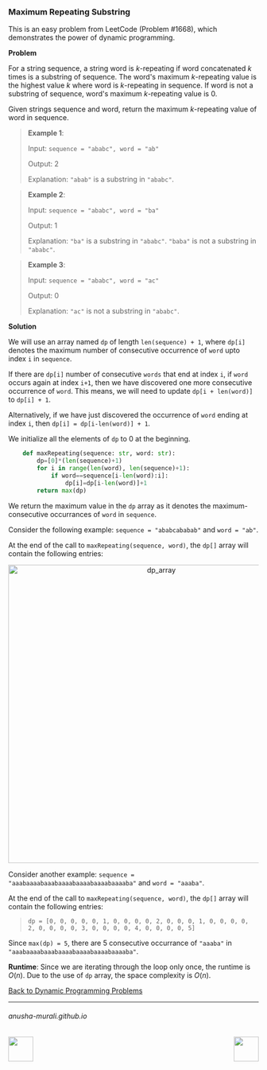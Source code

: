### Maximum Repeating Substring

This is an easy problem from LeetCode (Problem #1668), which demonstrates the power of dynamic programming.

**Problem**

For a string sequence, a string word is $k$-repeating if word concatenated $k$ times is a substring of sequence. 
The word's maximum $k$-repeating value is the highest value $k$ where word is $k$-repeating in sequence. If word is not a 
substring of sequence, word's maximum $k$-repeating value is 0.

Given strings sequence and word, return the maximum $k$-repeating value of word in sequence.

 
> **Example 1**:
>
> Input: `sequence = "ababc", word = "ab"`
> 
> Output: 2
> 
> Explanation: `"abab"` is a substring in `"ababc"`.


> **Example 2**:
>
> Input: `sequence = "ababc", word = "ba"`
> 
> Output: 1
> 
> Explanation: `"ba"` is a substring in `"ababc"`. `"baba"` is not a substring in `"ababc"`.


> **Example 3**:
>
> Input: `sequence = "ababc", word = "ac"`
> 
> Output: 0
> 
> Explanation: `"ac"` is not a substring in `"ababc"`. 


**Solution**

We will use an array named `dp` of length `len(sequence) + 1`, where `dp[i]` denotes the maximum number of consecutive occurrence of `word` upto index `i` in `sequence`.

If there are `dp[i]` number of consecutive `words` that end at index `i`, if `word` occurs again at index `i+1`, then we have discovered one more consecutive occurrence of `word`. This means, we will need to update `dp[i + len(word)]` to `dp[i] + 1`.

Alternatively, if we have just discovered the occurrence of `word` ending at index `i`, then `dp[i] = dp[i-len(word)] + 1`.

We initialize all the elements of `dp` to 0 at the beginning. 

```python
    def maxRepeating(sequence: str, word: str):
        dp=[0]*(len(sequence)+1)
        for i in range(len(word), len(sequence)+1):
            if word==sequence[i-len(word):i]:
                dp[i]=dp[i-len(word)]+1
        return max(dp)
```

We return the maximum value in the `dp` array as it denotes the maximum-consecutive occurrances of `word` in `sequence`.

Consider the following example: `sequence = "ababcababab"` and `word = "ab"`.

At the end of the call to `maxRepeating(sequence, word)`, the `dp[]` array will contain the following entries:

<p align="center">
<img width="600" alt="dp_array" src="https://github.com/user-attachments/assets/9c191eba-0a80-4b2f-9ece-fc388c73beae" />
</p>


Consider another example: `sequence = "aaabaaaabaaabaaaabaaaabaaaabaaaaba"` and `word = "aaaba"`.

At the end of the call to `maxRepeating(sequence, word)`, the `dp[]` array will contain the following entries:

> `dp = [0, 0, 0, 0, 0, 1, 0, 0, 0, 0, 2, 0, 0, 0, 1, 0, 0, 0, 0, 2, 0, 0, 0, 0, 3, 0, 0, 0, 0, 4, 0, 0, 0, 0, 5]`

Since `max(dp) = 5`, there are 5 consecutive occurrance of `"aaaba"` in `"aaabaaaabaaabaaaabaaaabaaaabaaaaba"`.

**Runtime**: Since we are iterating through the loop only once, the runtime is $O(n)$. Due to the use of `dp` array, the space complexity is $O(n)$.

[Back to Dynamic Programming Problems](./problems.md)

* * *
###### anusha-murali.github.io

<img src="https://github.com/anusha-murali/anusha-murali.github.io/assets/111596338/639243aa-2857-4595-a65a-7852762bb002" width="50" height="50" align="left">

[<img src="https://github.com/user-attachments/assets/989cfb30-4fb8-40f8-a812-8a054869aa32" width="50" height="50" align="right">](../index.md)
